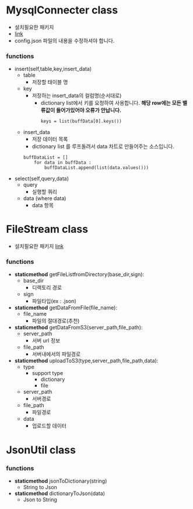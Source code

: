 # MysqlConnecter class
 - 설치필요한 패키지
  - [link](https://dev.mysql.com/downloads/connector/python/8.0.html)
 - config.json 파일의 내용을 수정하셔야 합니다.

### functions
- insert(self,table,key,insert_data)
  - table
    - 저장할 태이블 명
  - key
    - 저장하는 insert_data의 컬럼명(순서대로)
      - dictionary list에서 키를 요청하여 사용합니다.
        **해당 row에는 모든 밸류값이 들어가있어야 오류가 안납니다.**
        ```
        keys = list(buffData[0].keys())
        ```
  - insert_data
    - 저장 데이터 목록
    - dictionary list 를 루프돌려서 data 차트로 만들어주는 소스입니다.
    ```
    buffDataList = []
        for data in buffData :
            buffDataList.append(list(data.values()))
    ```
- select(self,query,data)
  - query
    - 실행할 쿼리
  - data (where data)
    - data 항목

# FileStream class
  - 설치필요한 패키지
    [link](https://github.com/RaRe-Technologies/smart_open)

### functions
  - **staticmethod** getFileListfromDirectory(base_dir,sign):
    - base_dir
      - 디랙토리 경로
    - sign
      - 파일타입(ex : .json)
  - **staticmethod** getDataFromFile(file_name):
    - file_name
      - 파일의 절대경로(추천)
  - **staticmethod** getDataFromS3(server_path,file_path):
    - server_path
      - 서버 url 정보
    - file_path
      - 서버내에서의 파일경로
  - **staticmethod** uploadToS3(type,server_path,file_path,data):
    - type
      - support type
        - dictionary
        - file
    - server_path
      - 서버경로
    - file_path
      - 파일경로
    - data
      - 업로드할 데이터

# JsonUtil class

### functions
  - **staticmethod** jsonToDictionary(string)
    - String to Json
  - **staticmethod** dictionaryToJson(data)
    - Json to String

